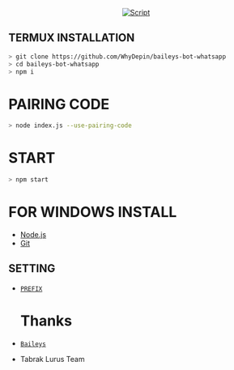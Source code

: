 </div>
<p align="center">
  <a href="https://github.com/WhyDepin/baileys-bot-whatsapp"><img title="Script" src="https://img.shields.io/badge/Author-TabrakLurus-red.svg?style=for-the-badge&logo=github" /></a>
  <h4 align="center">
</h4>
</p>

## TERMUX INSTALLATION
```bash
> git clone https://github.com/WhyDepin/baileys-bot-whatsapp 
> cd baileys-bot-whatsapp 
> npm i
```
# PAIRING CODE
```bash
> node index.js --use-pairing-code
```
# START
```bash
> npm start
```

# FOR WINDOWS INSTALL
* [Node.js](https://nodejs.org/en/)
* [Git](https://git-scm.com/downloads)

## SETTING
* [`PREFIX`](https://github.com/WhyDepin/baileys-bot-whatsapp/edit/main/config.json)

  
  # Thanks
* [`Baileys`](https://github.com/adiwajshing/Baileys)
* Tabrak Lurus Team
  
  
